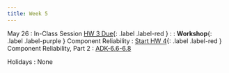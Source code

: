 ```yaml
---
title: Week 5
---
```


<!-- <a href="" target="_blank">link</a> -->
<!-- <a href="https://tudelft-citg.github.io/HOS-prob-design/unlisted/assignment.html" target="_blank">Start HW 1</a> -->

May 26
: In-Class Session <a href="https://tudelft-citg.github.io/HOS-prob-design/unlisted/assignment.html" target="_blank">HW 3 Due</a>{: .label .label-red }
  : 
: **Workshop**{: .label .label-purple } Component Reliability
: <a href="https://tudelft-citg.github.io/HOS-prob-design/unlisted/assignment.html" target="_blank">Start HW 4</a>{: .label .label-red } Component Reliability, Part 2
  : <a href="https://ereader.cambridge.org/wr/viewer.html#book/b465a335-deca-4553-b09f-8989cf136370/doc13" target="_blank">ADK-6.6-6.8</a>

Holidays
: None
